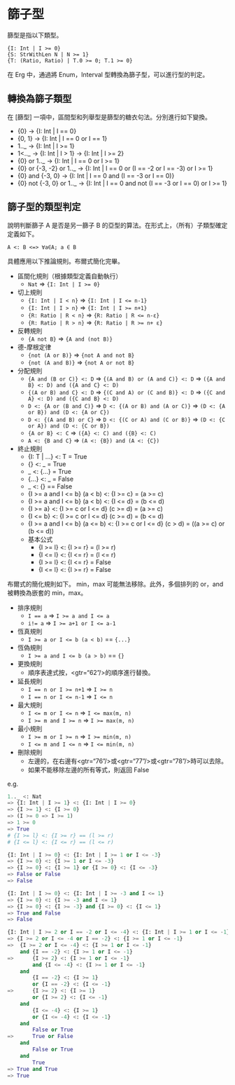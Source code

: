 # 篩子型

篩型是指以下類型。


```erg
{I: Int | I >= 0}
{S: StrWithLen N | N >= 1}
{T: (Ratio, Ratio) | T.0 >= 0; T.1 >= 0}
```

在 Erg 中，通過將 Enum，Interval 型轉換為篩子型，可以進行型的判定。

## 轉換為篩子類型

在 [篩型] 一項中，區間型和列舉型是篩型的糖衣句法。分別進行如下變換。

* {0} -> {I: Int | I == 0}
* {0, 1} -> {I: Int | I == 0 or I == 1}
* 1.._ -> {I: Int | I >= 1}
* 1<.._ -> {I: Int | I > 1} -> {I: Int | I >= 2}
* {0} or 1.._ -> {I: Int | I == 0 or I >= 1}
* {0} or {-3, -2} or 1.._ -> {I: Int | I == 0 or (I == -2 or I == -3) or I >= 1}
* {0} and {-3, 0} -> {I: Int | I == 0 and (I == -3 or I == 0)}
* {0} not {-3, 0} or 1.._ -> {I: Int | I == 0 and not (I == -3 or I == 0) or I >= 1}

## 篩子型的類型判定

說明判斷篩子 A 是否是另一篩子 B 的亞型的算法。在形式上，（所有）子類型確定定義如下。


```console
A <: B <=> ∀a∈A; a ∈ B
```

具體應用以下推論規則。布爾式簡化完畢。

* 區間化規則（根據類型定義自動執行）
  * `Nat` => `{I: Int | I >= 0}`
* 切上規則
  * `{I: Int | I < n}` => `{I: Int | I <= n-1}`
  * `{I: Int | I > n}` => `{I: Int | I >= n+1}`
  * `{R: Ratio | R < n}` => `{R: Ratio | R <= n-ε}`
  * `{R: Ratio | R > n}` => `{R: Ratio | R >= n+ ε}`
* 反轉規則
  * `{A not B}` => `{A and (not B)}`
* 德-摩根定律
  * `{not (A or B)}` => `{not A and not B}`
  * `{not (A and B)}` => `{not A or not B}`
* 分配規則
  * `{A and (B or C)} <: D` => `{(A and B) or (A and C)} <: D` => `({A and B} <: D) and ({A and C} <: D)`
  * `{(A or B) and C} <: D` => `{(C and A) or (C and B)} <: D` => `({C and A} <: D) and ({C and B} <: D)`
  * `D <: {A or (B and C)}` => `D <: {(A or B) and (A or C)}` => `(D <: {A or B}) and (D <: {A or C})`
  * `D <: {(A and B) or C}` => `D <: {(C or A) and (C or B)}` => `(D <: {C or A}) and (D <: {C or B})`
  * `{A or B} <: C` => `({A} <: C) and ({B} <: C)`
  * `A <: {B and C}` => `(A <: {B}) and (A <: {C})`
* 終止規則
  * {I: T | ...} <: T = True
  * {} <: _ = True
  * _ <: {...} = True
  * {...} <: _ = False
  * _ <: {} == False
  * {I >= a and I <= b} (a < b) <: {I >= c} = (a >= c)
  * {I >= a and I <= b} (a < b) <: {I <= d} = (b <= d)
  * {I >= a} <: {I >= c or I <= d} (c >= d) = (a >= c)
  * {I <= b} <: {I >= c or I <= d} (c >= d) = (b <= d)
  * {I >= a and I <= b} (a <= b) <: {I >= c or I <= d} (c > d) = ((a >= c) or (b <= d))
  * 基本公式
    * {I >= l} <: {I >= r} = (l >= r)
    * {I <= l} <: {I <= r} = (l <= r)
    * {I >= l} <: {I <= r} = False
    * {I <= l} <: {I >= r} = False

布爾式的簡化規則如下。 min，max 可能無法移除。此外，多個排列的 or，and 被轉換為嵌套的 min，max。

* 排序規則
  * `I == a` => `I >= a and I <= a`
  * `i!= a` => `I >= a+1 or I <= a-1`
* 恆真規則
  * `I >= a or I <= b (a < b)` == `{...}`
* 恆偽規則
  * `I >= a and I <= b (a > b)` == `{}`
* 更換規則
  * 順序表達式按，<gtr=“62”/>的順序進行替換。
* 延長規則
  * `I == n or I >= n+1` => `I >= n`
  * `I == n or I <= n-1` => `I <= n`
* 最大規則
  * `I <= m or I <= n` => `I <= max(m, n)`
  * `I >= m and I >= n` => `I >= max(m, n)`
* 最小規則
  * `I >= m or I >= n` => `I >= min(m, n)`
  * `I <= m and I <= n` => `I <= min(m, n)`
* 刪除規則
  * 左邊的，在右邊有<gtr=“76”/>或<gtr=“77”/>或<gtr=“78”/>時可以去除。
  * 如果不能移除左邊的所有等式，則返回 False

e.g.


```python
1.._ <: Nat
=> {I: Int | I >= 1} <: {I: Int | I >= 0}
=> {I >= 1} <: {I >= 0}
=> (I >= 0 => I >= 1)
=> 1 >= 0
=> True
# {I >= l} <: {I >= r} == (l >= r)
# {I <= l} <: {I <= r} == (l <= r)
```


```python
{I: Int | I >= 0} <: {I: Int | I >= 1 or I <= -3}
=> {I >= 0} <: {I >= 1 or I <= -3}
=> {I >= 0} <: {I >= 1} or {I >= 0} <: {I <= -3}
=> False or False
=> False
```


```python
{I: Int | I >= 0} <: {I: Int | I >= -3 and I <= 1}
=> {I >= 0} <: {I >= -3 and I <= 1}
=> {I >= 0} <: {I >= -3} and {I >= 0} <: {I <= 1}
=> True and False
=> False
```


```python
{I: Int | I >= 2 or I == -2 or I <= -4} <: {I: Int | I >= 1 or I <= -1}
=> {I >= 2 or I <= -4 or I == -2} <: {I >= 1 or I <= -1}
=>  {I >= 2 or I <= -4} <: {I >= 1 or I <= -1}
    and {I == -2} <: {I >= 1 or I <= -1}
=>      {I >= 2} <: {I >= 1 or I <= -1}
        and {I <= -4} <: {I >= 1 or I <= -1}
    and
        {I == -2} <: {I >= 1}
        or {I == -2} <: {I <= -1}
=>      {I >= 2} <: {I >= 1}
        or {I >= 2} <: {I <= -1}
    and
        {I <= -4} <: {I >= 1}
        or {I <= -4} <: {I <= -1}
    and
        False or True
=>      True or False
    and
        False or True
    and
        True
=> True and True
=> True
```